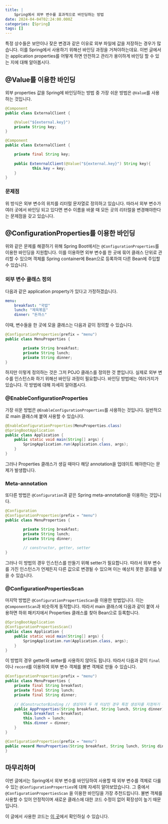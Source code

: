 ```yaml
---
title: |
    Spring에서 외부 변수를 효과적으로 바인딩하는 방법
date: 2024-04-04T02:24:00.000Z
categories: [Spring]
tags: []
---
```



특정 상수들은 보안이나 잦은 변경과 같은 이유로 외부 파일에 값을 저장하는 경우가 많습니다. 이를 Spring에서 사용하기 위해선 바인딩 과정을 거쳐야하는데요. 이번 글에서는 application properties를 어떻게 하면 안전하고 관리가 용이하게 바인딩 할 수 있는 지에 대해 알아봅시다.


## @Value를 이용한 바인딩


외부 properties 값을 Spring에 바인딩하는 방법 중 가장 쉬운 방법은 `@Value`를 사용하는 것입니다.


```java
@Component
public class ExternalClient {

    @Value("${external.key}")
    private String key;
}

@Component
public class ExternalClient {

    private final String key;
    
    public ExtenrnalClient(@Value("${external.key}") String key){
		    this.key = key;
    }
}
```


### 문제점


위 방식은 외부 변수의 위치를 리터럴 문자열로 정의하고 있습니다. 따라서 외부 변수가 여러 곳에서 바인딩 되고 있다면 변수 이름을 바꿀 때 모든 곳의 리터럴을 변경해야한다는 문제점을 갖고 있습니다.


## @ConfigurationProperties를 이용한 바인딩


위와 같은 문제를 해결하기 위해 Spring Boot에서는 `@ConfigurationProperties`를 이용한 바인딩을 지원합니다. 이를 이용하면 외부 변수를 한 곳에 묶어 클래스 단위로 관리할 수 있으며 객체를 Spring container에 Bean으로 등록하여 다른 Bean에 주입할 수 있습니다.


### 외부 변수 클래스 정의


다음과 같은 application property가 있다고 가정하겠습니다.


```yaml
menu:
	breakfast: "국밥"
	lunch: "제육볶음"
	dinner: "돈까스"
```


이때, 변수들을 한 곳에 모을 클래스는 다음과 같이 정의할 수 있습니다.


```java
@ConfigurationProperties(prefix = "menu")
public class MenuProperties {

		private String breakfast;
		private String lunch;
		private String dinner;
}
```


하지만 이렇게 정의하는 것은 그저 POJO 클래스를 정의한 것 뿐입니다. 실제로 외부 변수를 인스턴스화 하기 위해선 바인딩 과정이 필요합니다. 바인딩 방법에는 여러가지가 있습니다. 각 방법에 대해 자세히 알아봅시다.


### @EnableConfigurationProperties


가장 쉬운 방법은 `@EnableConfigurationProperties`를 사용하는 것입니다. 일반적으로 main 클래스에 붙여 사용할 수 있습니다.


```java
@EnableConfigurationProperties(MenuProperties.class)
@SpringBootApplication
public class Application {
    public static void main(String[] args) {
        SpringApplication.run(Application.class, args);
    }
}
```


그러나 Properties 클래스가 생길 때마다 해당 annotation을 업데이트 해야한다는 문제가 발생합니다.


### Meta-annotation


또다른 방법은 `@Configuration`과 같은 Spring meta-annotation을 이용하는 것입니다.


```java
@Configuration
@ConfigurationProperties(prefix = "menu")
public class MenuProperties {

		private String breakfast;
		private String lunch;
		private String dinner;
		
		// constructor, getter, setter
}
```


그러나 이 방법의 경우 인스턴스를 만들기 위해 setter가 필요합니다. 따라서 외부 변수를 가진 인스턴스가 언제든지 다른 값으로 변경될 수 있으며 이는 예상치 못한 결과를 낳을 수 있습니다.


### @ConfigurationPropertiesScan


마지막 방법은 `@ConfigurationPropertiesScan`을 이용한 방법입니다. 이는 `@ComponentScan`과 비슷하게 동작합니다. 따라서 main 클래스에 다음과 같이 붙여 사용하면 하위 패키지에서 Properties 클래스를 찾아 Bean으로 등록합니다.


```java
@SpringBootApplication
@ConfigurationPropertiesScan()
public class Application {
    public static void main(String[] args) {
        SpringApplication.run(Application.class, args);
    }
}
```


이 방법의 경우 getter와 setter를 사용하지 않아도 됩니다. 따라서 다음과 같이 `final`이나 `record`를 이용하여 외부 변수 객체를 불변 객체로 만들 수 있습니다.


```java
@ConfigurationProperties(prefix = "menu")
public class MenuProperties {
    private final String breakfast;
    private final String lunch;
    private final String dinner;
    
    // @ConstructorBinding // 생성자가 두 개 이상인 경우 특정 생성자를 지정하기 위해 사용
    public AppProperties(String breakfast, String lunch, String dinner) {
        this.breakfast = breakfast;
        this.lunch = lunch;
        this.dinner = dinner;
    }
}
```


```java
@ConfigurationProperties(prefix = "menu")
public record MenuProperties(String breakfast, String lunch, String dinner) {
}
```


## 마무리하며


이번 글에서는 Spring에서 외부 변수를 바인딩하여 사용할 때 외부 변수를 객체로 다룰 수 있는 `@ConfigurationProperties`에 대해 자세히 알아보았습니다. 그 중에서 `@ConfigurationPropertiesScan` 을 이용한 바인딩을 가장 추천드립니다. 불변 객체를 사용할 수 있어 안정적이며 새로운 클래스에 대한 코드 수정이 없어 확장성이 높기 때문입니다.


이 글에서 사용한 코드는 [이 곳](https://github.com/whatasame-labs/learning-spring/tree/main/spring-core/src/test/java/com/github/whatasame/properties)에서 확인하실 수 있습니다.

